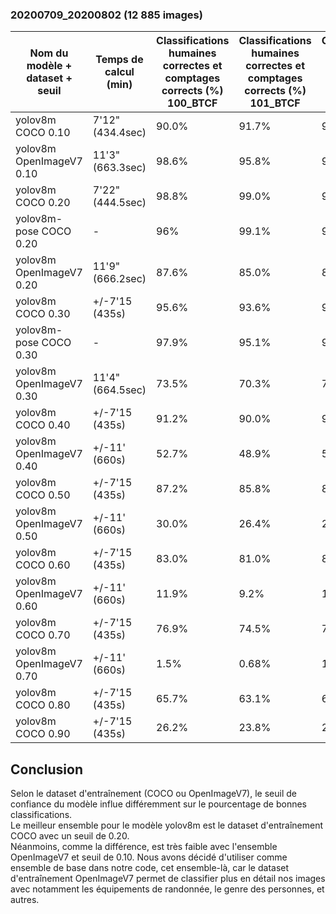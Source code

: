 ### 20200709_20200802 (12 885 images)

| Nom du modèle + dataset + seuil | Temps de calcul (min) | Classifications humaines correctes et comptages corrects (%) 100_BTCF | Classifications humaines correctes et comptages corrects (%) 101_BTCF| Classifications humaines correctes et comptages corrects en moyenne(%)|
|-----------|-----------|-----------|-----------|-----------|
| yolov8m COCO 0.10  | 7'12"(434.4sec)   | 90.0%   |91.7%   |90.9%|
| yolov8m OpenImageV7 0.10 | 11'3" (663.3sec)   | 98.6%   |95.8%   |97.2%|
| yolov8m COCO 0.20  | 7'22"(444.5sec)   | 98.8%   |99.0%   |98.9%|
| yolov8m-pose COCO 0.20  | -   | 96%   |99.1%   | 97.6% |
| yolov8m OpenImageV7 0.20 | 11'9"(666.2sec)   | 87.6%   |85.0%   |86.3%|
| yolov8m COCO 0.30  | +/-7'15 (435s)   | 95.6%   |93.6%   |94.6%|
| yolov8m-pose COCO 0.30  | -   | 97.9%   |95.1%   | 96.5% |
| yolov8m OpenImageV7 0.30 | 11'4"(664.5sec)   | 73.5%   |70.3%   |71.9%|
| yolov8m COCO 0.40  | +/-7'15 (435s)   | 91.2%   |90.0%   |90.6%|
| yolov8m OpenImageV7 0.40 | +/-11' (660s)  | 52.7%   |48.9%   |50.8%|
| yolov8m COCO 0.50  | +/-7'15 (435s)   | 87.2%   |85.8%   |86.5%|
| yolov8m OpenImageV7 0.50 | +/-11' (660s)   | 30.0%   |26.4%   |28.2%|
| yolov8m COCO 0.60  | +/-7'15 (435s)   | 83.0%   |81.0%   |82.0%|
| yolov8m OpenImageV7 0.60 | +/-11' (660s)   | 11.9%   |9.2%   |10.6%|
| yolov8m COCO 0.70  | +/-7'15 (435s)   | 76.9%   |74.5%   |75.7%|
| yolov8m OpenImageV7 0.70 | +/-11' (660s)   | 1.5%   |0.68%   |1.1%|
| yolov8m COCO 0.80  | +/-7'15 (435s)   | 65.7%   |63.1%   |64.4%|
| yolov8m COCO 0.90  | +/-7'15 (435s)   | 26.2%   |23.8%   |25.0%|

## Conclusion
Selon le dataset d'entraînement (COCO ou OpenImageV7), le seuil de confiance du modèle influe différemment sur le pourcentage de bonnes classifications.  
Le meilleur ensemble pour le modèle yolov8m est le dataset d'entraînement COCO avec un seuil de 0.20.  
Néanmoins, comme la différence, est très faible avec l'ensemble OpenImageV7 et seuil de 0.10. Nous avons décidé d'utiliser comme ensemble de base dans notre code, cet ensemble-là, car le dataset d'entraînement OpenImageV7 permet de classifier plus en détail nos images avec notamment les équipements de randonnée, le genre des personnes, et autres.
